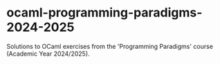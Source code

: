 # ocaml-programming-paradigms-2024-2025
Solutions to OCaml exercises from the 'Programming Paradigms' course (Academic Year 2024/2025).
